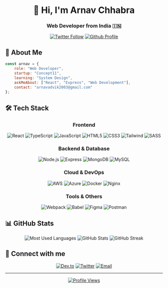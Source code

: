 <div align="center">
  
# 👋 Hi, I'm Arnav Chhabra
### Web Developer from India 🇮🇳

[![Twitter Follow](https://img.shields.io/twitter/follow/arnavchhabra3?color=1DA1F2&logo=twitter&style=for-the-badge)](https://twitter.com/arnavchhabra3)
[![Github Profile](https://img.shields.io/github/followers/halleys123?color=181717&logo=github&style=for-the-badge)](https://github.com/halleys123)

</div>

## 🚀 About Me

```javascript
const arnav = {
    role: "Web Developer",
    startup: "Concept11",
    learning: "System Design",
    askMeAbout: ["React", "Express", "Web Development"],
    contact: "arnavadvik2003@gmail.com"
};
```

## 🛠️ Tech Stack


<div align="center">

### Frontend
![React](https://img.shields.io/badge/React-20232A?style=for-the-badge&logo=react&logoColor=61DAFB)
![TypeScript](https://img.shields.io/badge/TypeScript-007ACC?style=for-the-badge&logo=typescript&logoColor=white)
![JavaScript](https://img.shields.io/badge/JavaScript-F7DF1E?style=for-the-badge&logo=javascript&logoColor=black)
![HTML5](https://img.shields.io/badge/HTML5-E34F26?style=for-the-badge&logo=html5&logoColor=white)
![CSS3](https://img.shields.io/badge/CSS3-1572B6?style=for-the-badge&logo=css3&logoColor=white)
![Tailwind](https://img.shields.io/badge/Tailwind_CSS-38B2AC?style=for-the-badge&logo=tailwind-css&logoColor=white)
![SASS](https://img.shields.io/badge/Sass-CC6699?style=for-the-badge&logo=sass&logoColor=white)
<!--
![CPP](https://img.shields.io/badge/-C++-blue?logo=cplusplus?style=for-the-badge&logoColor=white)
![C](https://img.shields.io/badge/C-Programming%20Language-brightgreen?style=for-the-badge&logoColor=white)
-->
### Backend & Database
![Node.js](https://img.shields.io/badge/Node.js-339933?style=for-the-badge&logo=nodedotjs&logoColor=white)
![Express](https://img.shields.io/badge/Express.js-000000?style=for-the-badge&logo=express&logoColor=white)
![MongoDB](https://img.shields.io/badge/MongoDB-4EA94B?style=for-the-badge&logo=mongodb&logoColor=white)
![MySQL](https://img.shields.io/badge/MySQL-005C84?style=for-the-badge&logo=mysql&logoColor=white)

### Cloud & DevOps
![AWS](https://img.shields.io/badge/AWS-232F3E?style=for-the-badge&logo=amazon-aws&logoColor=white)
![Azure](https://img.shields.io/badge/Azure-0089D6?style=for-the-badge&logo=microsoft-azure&logoColor=white)
![Docker](https://img.shields.io/badge/Docker-2CA5E0?style=for-the-badge&logo=docker&logoColor=white)
![Nginx](https://img.shields.io/badge/Nginx-009639?style=for-the-badge&logo=nginx&logoColor=white)

### Tools & Others
![Webpack](https://img.shields.io/badge/Webpack-8DD6F9?style=for-the-badge&logo=Webpack&logoColor=white)
![Babel](https://img.shields.io/badge/Babel-F9DC3E?style=for-the-badge&logo=babel&logoColor=black)
![Figma](https://img.shields.io/badge/Figma-F24E1E?style=for-the-badge&logo=figma&logoColor=white)
![Postman](https://img.shields.io/badge/Postman-FF6C37?style=for-the-badge&logo=Postman&logoColor=white)

</div>

## 📊 GitHub Stats

<div align="center">

<img src="https://github-readme-stats.vercel.app/api/top-langs?username=halleys123&show_icons=true&locale=en&layout=compact&theme=radical" alt="Most Used Languages" />

<img src="https://github-readme-stats.vercel.app/api?username=halleys123&show_icons=true&locale=en&theme=radical" alt="GitHub Stats" />

<img src="https://github-readme-streak-stats.herokuapp.com?user=halleys123&theme=radical&hide_border=true&mode=weekly&hide_total_contributions=true" alt="GitHub Streak" />

</div>

## 🤝 Connect with me

<div align="center">

[![Dev.to](https://img.shields.io/badge/dev.to-0A0A0A?style=for-the-badge&logo=devdotto&logoColor=white)](https://dev.to/halleys)
[![Twitter](https://img.shields.io/badge/Twitter-1DA1F2?style=for-the-badge&logo=twitter&logoColor=white)](https://twitter.com/arnavchhabra3)
[![Email](https://img.shields.io/badge/Email-D14836?style=for-the-badge&logo=gmail&logoColor=white)](mailto:arnavadvik2003@gmail.com)

</div>

---

<div align="center">
  
[![Profile Views](https://komarev.com/ghpvc/?username=halleys123&color=blueviolet&style=for-the-badge)](https://github.com/halleys123)

</div>


